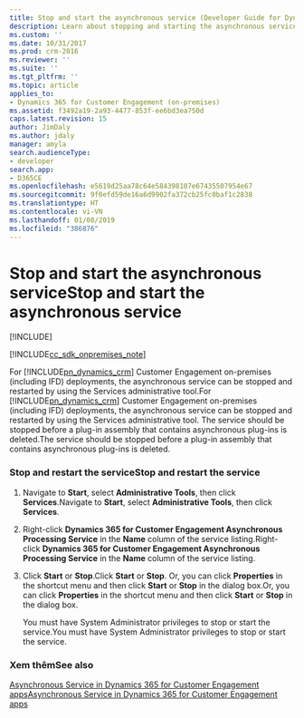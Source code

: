 ```yaml
---
title: Stop and start the asynchronous service (Developer Guide for Dynamics 365 for Customer Engagement apps) | MicrosoftDocs
description: Learn about stopping and starting the asynchronous service by using the Services administrative tool. The service should be stopped before a plug-in assembly that contains asynchronous plug-ins is deleted.
ms.custom: ''
ms.date: 10/31/2017
ms.prod: crm-2016
ms.reviewer: ''
ms.suite: ''
ms.tgt_pltfrm: ''
ms.topic: article
applies_to:
- Dynamics 365 for Customer Engagement (on-premises)
ms.assetid: f3492a19-2a93-4477-853f-ee6bd3ea750d
caps.latest.revision: 15
author: JimDaly
ms.author: jdaly
manager: amyla
search.audienceType:
- developer
search.app:
- D365CE
ms.openlocfilehash: e5619d25aa78c64e584398107e67435507954e67
ms.sourcegitcommit: 9f0efd59de16a6d9902fa372cb25fc0baf1c2838
ms.translationtype: HT
ms.contentlocale: vi-VN
ms.lasthandoff: 01/08/2019
ms.locfileid: "386876"
---
```

# <a name="stop-and-start-the-asynchronous-service"></a><span data-ttu-id="e45fe-104">Stop and start the asynchronous service</span><span class="sxs-lookup"><span data-stu-id="e45fe-104">Stop and start the asynchronous service</span></span>

[!INCLUDE[](../includes/cc_applies_to_update_9_0_0.md)]

[!INCLUDE[cc_sdk_onpremises_note](../includes/cc-sdk-onpremises-note.md)] 

<span data-ttu-id="e45fe-105">For [!INCLUDE[pn_dynamics_crm](../includes/pn-dynamics-crm.md)] Customer Engagement on-premises (including IFD) deployments, the asynchronous service can be stopped and restarted by using the Services administrative tool.</span><span class="sxs-lookup"><span data-stu-id="e45fe-105">For [!INCLUDE[pn_dynamics_crm](../includes/pn-dynamics-crm.md)] Customer Engagement on-premises (including IFD) deployments, the asynchronous service can be stopped and restarted by using the Services administrative tool.</span></span> <span data-ttu-id="e45fe-106">The service should be stopped before a plug-in assembly that contains asynchronous plug-ins is deleted.</span><span class="sxs-lookup"><span data-stu-id="e45fe-106">The service should be stopped before a plug-in assembly that contains asynchronous plug-ins is deleted.</span></span>  
  
### <a name="stop-and-restart-the-service"></a><span data-ttu-id="e45fe-107">Stop and restart the service</span><span class="sxs-lookup"><span data-stu-id="e45fe-107">Stop and restart the service</span></span>  
  
1. <span data-ttu-id="e45fe-108">Navigate to **Start**, select **Administrative Tools**, then click **Services**.</span><span class="sxs-lookup"><span data-stu-id="e45fe-108">Navigate to **Start**, select **Administrative Tools**, then click **Services**.</span></span>  
  
2. <span data-ttu-id="e45fe-109">Right-click **Dynamics 365 for Customer Engagement Asynchronous Processing Service** in the **Name** column of the service listing.</span><span class="sxs-lookup"><span data-stu-id="e45fe-109">Right-click **Dynamics 365 for Customer Engagement Asynchronous Processing Service** in the **Name** column of the service listing.</span></span>  
  
3. <span data-ttu-id="e45fe-110">Click **Start** or **Stop**.</span><span class="sxs-lookup"><span data-stu-id="e45fe-110">Click **Start** or **Stop**.</span></span> <span data-ttu-id="e45fe-111">Or, you can click **Properties** in the shortcut menu and then click **Start** or **Stop** in the dialog box.</span><span class="sxs-lookup"><span data-stu-id="e45fe-111">Or, you can click **Properties** in the shortcut menu and then click **Start** or **Stop** in the dialog box.</span></span>  
  
   <span data-ttu-id="e45fe-112">You must have System Administrator privileges to stop or start the service.</span><span class="sxs-lookup"><span data-stu-id="e45fe-112">You must have System Administrator privileges to stop or start the service.</span></span>  
  
### <a name="see-also"></a><span data-ttu-id="e45fe-113">Xem thêm</span><span class="sxs-lookup"><span data-stu-id="e45fe-113">See also</span></span>  
 [<span data-ttu-id="e45fe-114">Asynchronous Service in Dynamics 365 for Customer Engagement apps</span><span class="sxs-lookup"><span data-stu-id="e45fe-114">Asynchronous Service in Dynamics 365 for Customer Engagement apps</span></span>](asynchronous-service.md)
